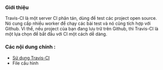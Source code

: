 ### Giới thiệu

Travis-CI là một server CI phân tán, dùng để test các project open source.
Nó cung cấp nhiều worker để chạy các bài test và nó cũng tích hợp với Github.
Vì thể, nếu project của bạn đang lưu trữ trên Github, thì Travis-CI là một lựa chọn để bắt đầu với CI một cách dễ dàng.

### Các nội dung chính :

- [Sử dụng Travis-CI](https://github.com/locvx1234/Continuous-Integration/blob/master/travis-CI/usage.md)
- File cấu hình
